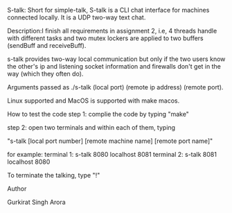 
S-talk: Short for simple-talk, S-talk is a CLI chat interface for machines connected locally. It is a UDP two-way text chat.

Description:I finish all requirements in assignment 2, i.e, 4 threads handle with different tasks and two mutex lockers are applied to two buffers (sendBuff and receiveBuff).

s-talk provides two-way local communication but only if the two users know the other's ip and listening socket information and firewalls don't get in the way (which they often do).

Arguments passed as ./s-talk (local port) (remote ip address) (remote port).

Linux supported and MacOS is supported with make macos.

How to test the code
step 1: complie the code by typing "make"

step 2: open two terminals and within each of them, typing

"s-talk [local port number] [remote machine name] [remote port name]"

for example: terminal 1: s-talk 8080 localhost 8081 terminal 2: s-talk 8081 localhost 8080

To terminate the talking, type "!"

Author

Gurkirat Singh Arora

